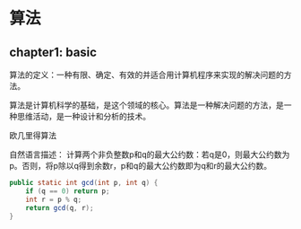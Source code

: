 # 算法

## chapter1: basic

算法的定义：一种有限、确定、有效的并适合用计算机程序来实现的解决问题的方法。

算法是计算机科学的基础，是这个领域的核心。算法是一种解决问题的方法，是一种思维活动，是一种设计和分析的技术。

欧几里得算法

自然语言描述： 计算两个非负整数p和q的最大公约数：若q是0，则最大公约数为p。否则，将p除以q得到余数r，p和q的最大公约数即为q和r的最大公约数。

```java
public static int gcd(int p, int q) {
    if (q == 0) return p;
    int r = p % q;
    return gcd(q, r);
}
```
